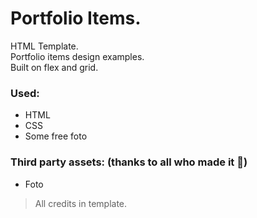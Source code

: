 # Portfolio Items. 
HTML Template.\
Portfolio items design examples.\
Built on flex and grid.
### Used:
 - HTML
 - CSS
 - Some free foto
### Third party assets: (thanks to all who made it :pray:)
 - Foto
 > All credits in template.
